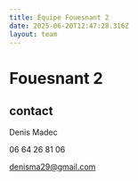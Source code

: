 ```yaml
---
title: Équipe Fouesnant 2
date: 2025-06-20T12:47:28.316Z
layout: team
---
```


# Fouesnant 2



## contact 

Denis Madec

06 64 26 81 06

denisma29@gmail.com

